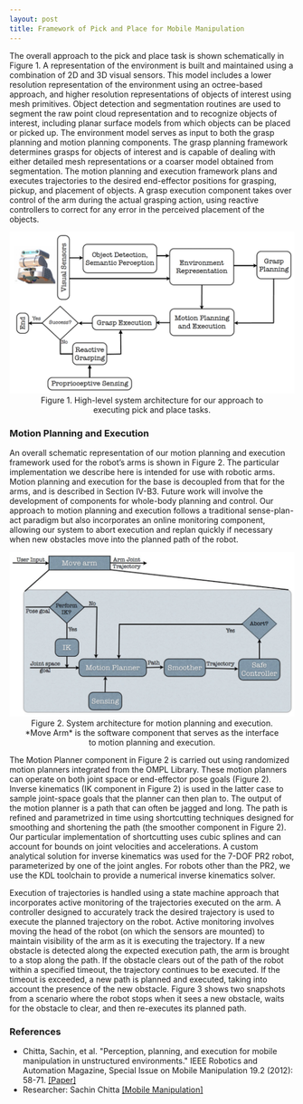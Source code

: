 ```yaml
---
layout: post
title: Framework of Pick and Place for Mobile Manipulation
---
```


The overall approach to the pick and place task is shown schematically in Figure 1. A representation of the environment is built and maintained using a combination of 2D and 3D visual sensors. This model includes a lower resolution representation of the environment using an octree-based approach, and higher resolution representations of objects of interest using mesh primitives. Object detection and segmentation routines are used to segment the raw point cloud representation and to recognize objects of interest, including planar surface models from which objects can be placed or picked up. The environment model serves as input to both the grasp planning and motion planning components. The grasp planning framework determines grasps for objects of interest and is capable of dealing with either detailed mesh representations or a coarser model obtained from segmentation. The motion planning and execution framework plans and executes trajectories to the desired end-effector positions for grasping, pickup, and placement of objects. A grasp execution component takes over control of the arm during the actual grasping action, using reactive controllers to correct for any error in the perceived placement of the objects.

<p style="text-align:center">
	<img src="/topics/img/manipulation/pick_and_place_framework.png" width="600" />
	<br /> Figure 1. High-level system architecture for our approach to 
	<br /> executing pick and place tasks.
</p>

### Motion Planning and Execution

An overall schematic representation of our motion planning and execution framework used for the robot’s arms is shown in Figure 2. The particular implementation we describe here is intended for use with robotic arms. Motion planning and execution for the base is decoupled from that for the arms, and is described in Section IV-B3. Future work will involve the development of components for whole-body planning and control. Our approach to motion planning and execution follows a traditional sense-plan-act paradigm but also incorporates an online monitoring component, allowing our system to abort execution and replan quickly if necessary when new obstacles move into the planned path of the robot.  

<p style="text-align:center">
	<img src="/topics/img/manipulation/motion_planning_and_execution.jpg" width="600" />
	<br /> Figure 2. System architecture for motion planning and execution. 
	<br /> *Move Arm* is the software component that serves as the interface 
	<br /> to motion planning and execution. 
</p>

The Motion Planner component in Figure 2 is carried out using randomized motion planners integrated from the OMPL Library. These motion planners can operate on both joint space or end-effector pose goals (Figure 2). Inverse kinematics (IK component in Figure 2) is used in the latter case to sample joint-space goals that the planner can then plan to. The output of the motion planner is a path that can often be jagged and long. The path is refined and parametrized in time using shortcutting techniques designed for smoothing and shortening the path (the smoother component in Figure 2). Our particular implementation of shortcutting uses cubic splines and can account for bounds on joint velocities and accelerations. A custom analytical solution for inverse kinematics was used for the 7-DOF PR2 robot, parameterized by one of the joint angles. For robots other than the PR2, we use the KDL toolchain to provide a numerical inverse kinematics solver.  

Execution of trajectories is handled using a state machine approach that incorporates active monitoring of the trajectories executed on the arm. A controller designed to accurately track the desired trajectory is used to execute the planned trajectory on the robot. Active monitoring involves moving the head of the robot (on which the sensors are mounted) to maintain visibility of the arm as it is executing the trajectory. If a new obstacle is detected along the expected execution path, the arm is brought to a stop along the path. If the obstacle clears out of the path of the robot within a specified timeout, the trajectory continues to be executed. If the timeout is exceeded, a new path is planned and executed, taking into account the presence of the new obstacle. Figure 3 shows two snapshots from a scenario where the robot stops when it sees a new obstacle, waits for the obstacle to clear, and then re-executes its planned path.

### References

- Chitta, Sachin, et al. "Perception, planning, and execution for mobile manipulation in unstructured environments." IEEE Robotics and Automation Magazine, Special Issue on Mobile Manipulation 19.2 (2012): 58-71. [[Paper]](https://www.willowgarage.com/sites/default/files/chitta_ram_2011.pdf)
- Researcher: Sachin Chitta [[Mobile Manipulation]](https://www.sachinchitta.org/mobile-manipulation.html)